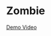 # Zombie

[Demo Video](https://www.bilibili.com/video/BV1GV4y157bk/?vd_source=07dd02c32bfa72ab96a1c5cbafdd5ec3)
